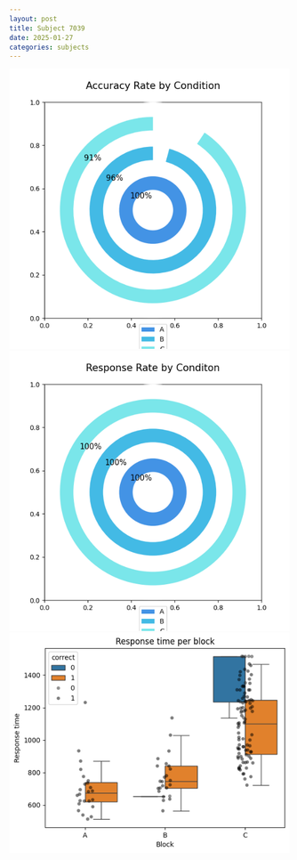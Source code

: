 ```yaml
---
layout: post
title: Subject 7039
date: 2025-01-27
categories: subjects
---
```


![](data/7039/run-7/7039_accuracy_rate.png)
![](data/7039/run-7/7039_response_rate.png)
![](data/7039/run-7/7039_rt.png)
